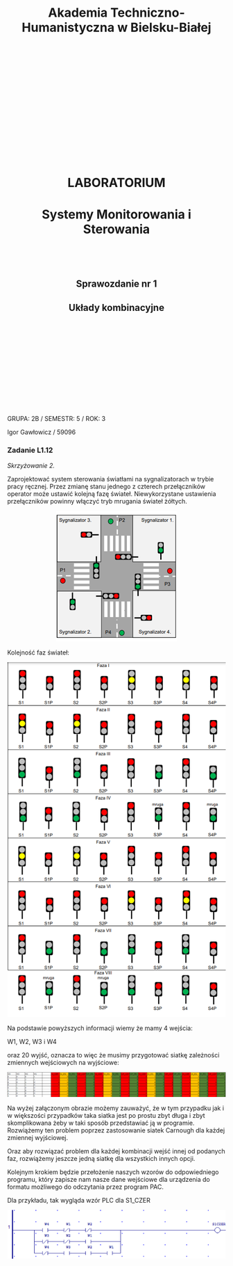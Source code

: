 <style>
h1, h4, h2 {
    border-bottom: 0;
    display:flex;
    flex-direction: column;
    align-items: center;
    text-align: center;
      }
      
centerer{
    display: grid;
    grid-template-columns: 6fr 1fr 4fr;
    grid-template-rows: 1fr;

}
rectangle{
    border: 1px solid black;
    margin: 0px 50px 0px 50px;
    width: 200px;
    height: 4em;
    display: flex;
    flex-direction: column;
    align-items: center;
    justify-items: center;
}
Ltext{
    margin: auto auto auto 0;
    font-weight: bold;
    margin-left: 4em
}
Rtext{
    margin: auto;
}

row {
    display: flex;
    flex-direction: row;
    align-items: center;
    justify-content: center; 
}
 </style>
<h1>Akademia Techniczno-Humanistyczna w Bielsku-Białej </h1>

&nbsp;

&nbsp;

&nbsp;

&nbsp;

&nbsp;

&nbsp;

&nbsp;

&nbsp;

&nbsp;

<h1 style="text-align: center;"><b>LABORATORIUM</b></h1>
<h1 style="text-align:center"><b>Systemy Monitorowania i Sterowania</b></h1>

&nbsp;

&nbsp;

<h2 style="text-align:center; border: none;"><b>Sprawozdanie nr 1</b></h3>
<h2 style="text-align:center; border: none;">Układy kombinacyjne</h2>

&nbsp;

&nbsp;

&nbsp;

&nbsp;

&nbsp;

&nbsp;

&nbsp;

GRUPA: 2B / SEMESTR: 5 / ROK: 3

Igor Gawłowicz / 59096

<div style="page-break-after: always;"></div>

### Zadanie L1.12

*Skrzyżowanie 2.*

Zaprojektować system sterowania światłami na sygnalizatorach w trybie pracy ręcznej. Przez
zmianę stanu jednego z czterech przełączników operator może ustawić kolejną fazę świateł.
Niewykorzystane ustawienia przełączników powinny włączyć tryb mrugania świateł żółtych.

<p align="center">
  <img src="./s2.png" alt="Sublime's custom image"/>
</p>


<div style="page-break-after: always;"></div>

Kolejność faz świateł:

<p align="center">
  <img src="./s4.png" alt="Sublime's custom image"/>
</p>

<div style="page-break-after: always;"></div>

Na podstawie powyższych informacji wiemy że mamy 4 wejścia:

W1, W2, W3 i W4

oraz 20 wyjść, oznacza to więc że musimy przygotować siatkę zależności zmiennych wejściowych na wyjściowe:

<p align="center">
  <img src="./s3.png" alt="Sublime's custom image"/>
</p>

Na wyżej załączonym obrazie możemy zauważyć, że w tym przypadku jak i w większości przypadków taka siatka jest po prostu zbyt długa i zbyt skomplikowana żeby w taki sposób przedstawiać ją w programie. Rozwiążemy ten problem poprzez zastosowanie siatek Carnough dla każdej zmiennej wyjściowej.



Oraz aby rozwiązać problem dla każdej kombinacji wejść innej od podanych faz, rozwiążemy jeszcze jedną siatkę dla wszystkich innych opcji.

Kolejnym krokiem będzie przełożenie naszych wzorów do odpowiedniego programu, który zapisze nam nasze dane wejściowe dla urządzenia do formatu możliwego do odczytania przez program PAC. 

Dla przykładu, tak wygląda wzór PLC dla S1_CZER

<p align="center">
  <img src="./s5.png" alt="Sublime's custom image"/>
</p>
